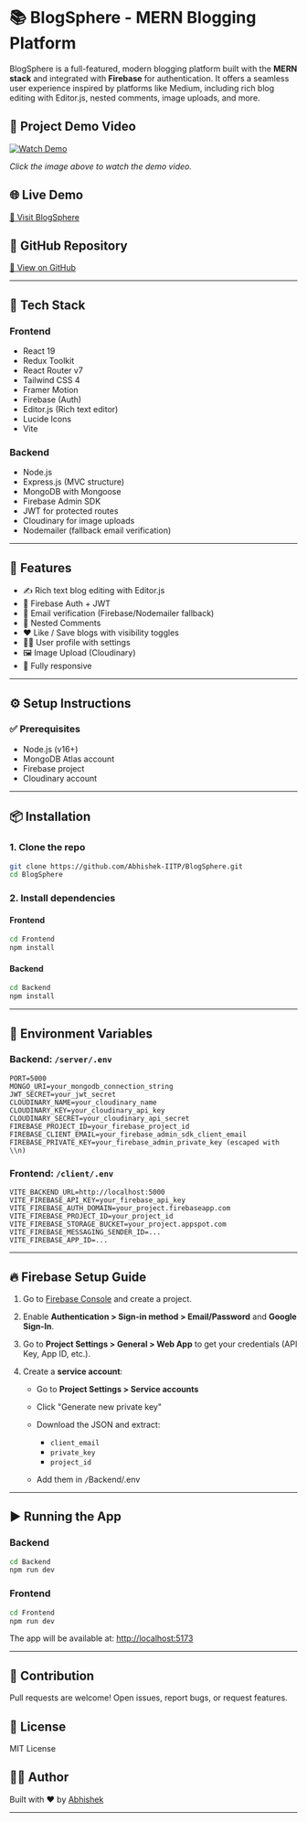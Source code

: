 # 📚 BlogSphere - MERN Blogging Platform

BlogSphere is a full-featured, modern blogging platform built with the **MERN stack** and integrated with **Firebase** for authentication. It offers a seamless user experience inspired by platforms like Medium, including rich blog editing with Editor.js, nested comments, image uploads, and more.

## 🎥 Project Demo Video

[![Watch Demo](https://drive.google.com/file/d/1f9kaADR5I_2y3BFNrQeuL1_XhGhAvTu8/view?usp=sharing)](https://drive.google.com/file/d/1N02jlLaoljnLxigEttE7kJdYIBePBaHe/view?usp=sharing)

*Click the image above to watch the demo video.*




## 🌐 Live Demo

[🔗 Visit BlogSphere](https://blog-sphere-zx96.vercel.app/)

## 📁 GitHub Repository

[🔗 View on GitHub](https://github.com/Abhishek-IITP/BlogSphere)

---

## 🧰 Tech Stack

### Frontend

* React 19
* Redux Toolkit
* React Router v7
* Tailwind CSS 4
* Framer Motion
* Firebase (Auth)
* Editor.js (Rich text editor)
* Lucide Icons
* Vite

### Backend

* Node.js
* Express.js (MVC structure)
* MongoDB with Mongoose
* Firebase Admin SDK
* JWT for protected routes
* Cloudinary for image uploads
* Nodemailer (fallback email verification)

---

## 🚀 Features

* ✍️ Rich text blog editing with Editor.js
* 🔐 Firebase Auth + JWT
* 📧 Email verification (Firebase/Nodemailer fallback)
* 🧵 Nested Comments
* ❤️ Like / Save blogs with visibility toggles
* 🧑‍💼 User profile with settings
* 🖼 Image Upload (Cloudinary)
* 📱 Fully responsive

---

## ⚙️ Setup Instructions

### ✅ Prerequisites

* Node.js (v16+)
* MongoDB Atlas account
* Firebase project
* Cloudinary account

---

## 📦 Installation

### 1. Clone the repo

```bash
git clone https://github.com/Abhishek-IITP/BlogSphere.git
cd BlogSphere
```

### 2. Install dependencies

#### Frontend

```bash
cd Frontend
npm install
```

#### Backend

```bash
cd Backend
npm install
```

---

## 🔑 Environment Variables

### Backend: `/server/.env`

```env
PORT=5000
MONGO_URI=your_mongodb_connection_string
JWT_SECRET=your_jwt_secret
CLOUDINARY_NAME=your_cloudinary_name
CLOUDINARY_KEY=your_cloudinary_api_key
CLOUDINARY_SECRET=your_cloudinary_api_secret
FIREBASE_PROJECT_ID=your_firebase_project_id
FIREBASE_CLIENT_EMAIL=your_firebase_admin_sdk_client_email
FIREBASE_PRIVATE_KEY=your_firebase_admin_private_key (escaped with \\n)
```

### Frontend: `/client/.env`

```env
VITE_BACKEND_URL=http://localhost:5000
VITE_FIREBASE_API_KEY=your_firebase_api_key
VITE_FIREBASE_AUTH_DOMAIN=your_project.firebaseapp.com
VITE_FIREBASE_PROJECT_ID=your_project_id
VITE_FIREBASE_STORAGE_BUCKET=your_project.appspot.com
VITE_FIREBASE_MESSAGING_SENDER_ID=...
VITE_FIREBASE_APP_ID=...
```

---

## 🔥 Firebase Setup Guide

1. Go to [Firebase Console](https://console.firebase.google.com/) and create a project.
2. Enable **Authentication > Sign-in method > Email/Password** and **Google Sign-In**.
3. Go to **Project Settings > General > Web App** to get your credentials (API Key, App ID, etc.).
4. Create a **service account**:

   * Go to **Project Settings > Service accounts**
   * Click "Generate new private key"
   * Download the JSON and extract:

     * `client_email`
     * `private_key`
     * `project_id`
   * Add them in `/`Backend/.env

---

## ▶️ Running the App

### Backend

```bash
cd Backend
npm run dev
```

### Frontend

```bash
cd Frontend
npm run dev
```

The app will be available at: [http://localhost:5173](http://localhost:5173)

---

## 🤝 Contribution

Pull requests are welcome! Open issues, report bugs, or request features.

## 🪪 License

MIT License

## 👨‍💻 Author

Built with ❤️ by [Abhishek](https://github.com/Abhishek-IITP)

---
